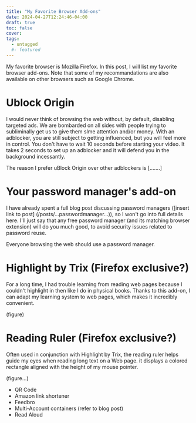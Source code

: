 ```yaml
---
title: "My Favorite Browser Add-ons"
date: 2024-04-27T12:24:46-04:00
draft: true
toc: false
cover:
tags:
  - untagged
  #- featured
---
```


My favorite browser is Mozilla Firefox. In this post, I will list my favorite browser add-ons. Note that some of my recommandations are also available on other browsers such as Google Chrome. 

# Ublock Origin

I would never think of browsing the web without, by default, disabling targeted ads. We are bombarded on all sides with people trying to subliminally get us to give them slme attention and/or money. With an adblocker, you are still subject to getting influenced, but you will feel more in control. You don't have to wait 10 seconds before starting your video. It takes 2 seconds to set up an adblocker and it will defend you in the background incessantly.

The reason I prefer uBlock Origin over other adblockers is [.......]

# Your password manager's add-on

I have already spent a full blog post discussing password managers ([insert link to post] (/posts/...passwordmanager...)), so I won't go into full details here. I'll just say that any free password manager (and its matching browser extension) will do you much good, to avoid  security issues related to password reuse.

Everyone browsing the web should use a password manager.

# Highlight by Trix (Firefox exclusive?)

For a long time, I had trouble learning from reading web pages because I couldn't highlight in then like I do in physical books. Thanks to this add-on, I can adapt my learning system to web pages, which makes it incredibly convenient.

(figure)

# Reading Ruler (Firefox exclusive?)

Often used in conjunction with Highlight by Trix, the reading ruler helps guide my eyes when reading long text on a Web page. it displays a colored rectangle aligned with the height of my mouse pointer.

(figure...)

- QR Code
- Amazon link shortener
- Feedbro
- Multi-Account containers (refer to blog post)
- Read Aloud
